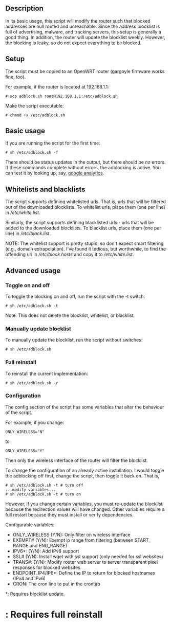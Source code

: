 ## Description

In its basic usage, this script will modify the router such that blocked addresses are null routed and unreachable. Since the address blocklist is full of advertising, malware, and tracking servers, this setup is generally a good thing. In addition, the router will update the blocklist weekly. However, the blocking is leaky, so do not expect everything to be blocked.

## Setup

The script must be copied to an OpenWRT router (gargoyle firmware works fine, too).

For example, if the router is located at 192.168.1.1:

    # scp adblock.sh root@192.168.1.1:/etc/adblock.sh

Make the script executable:

    # chmod +x /etc/adblock.sh

## Basic usage

If you are running the script for the first time:

    # sh /etc/adblock.sh -f

There should be status updates in the output, but there should be *no* errors. If these commands complete without errors, the adblocking is active. You can test it by looking up, say, [google analytics](https://www.google-analytics.com).

## Whitelists and blacklists

The script supports defining whitelisted urls. That is, urls that will be filtered out of the downloaded blocklists. To whitelist urls, place them (one per line) in */etc/white.list*.

Similarly, the script supports defining blacklisted urls - urls that will be added to the downloaded blocklists. To blacklist urls, place them (one per line) in */etc/black.list*.

NOTE: The whitelist support is pretty stupid, so don't expect smart filtering (e.g., domain extrapolation). I've found it tedious, but worthwhile, to find the offending url in */etc/block.hosts* and copy it to */etc/white.list*.

## Advanced usage

### Toggle on and off

To toggle the blocking on and off, run the script with the -t switch:

    # sh /etc/adblock.sh -t
    
Note: This does not delete the blocklist, whitelist, or blacklist.

### Manually update blocklist

To manually update the blocklist, run the script without switches:

    # sh /etc/adblock.sh
    
### Full reinstall

To reinstall the current implementation:

    # sh /etc/adblock.sh -r

### Configuration 

The config section of the script has some variables that alter the behaviour of the script.

For example, if you change:

    ONLY_WIRELESS="N"
    
to

    ONLY_WIRELESS="Y"
    
Then only the wireless interface of the router will filter the blocklist.

To change the configuration of an already active installation. I would toggle the adblocking off first, change the script, then toggle it back on. That is,

    # sh /etc/adblock.sh -t # turn off
    ...modify variables...
    # sh /etc/adblock.sh -t # turn on

However, if you change certain variables, you must re-update the blocklist because the redirection values will have changed. Other variables require a full restart because they must install or verify dependencies.

Configurable variables:

* ONLY_WIRELESS (Y/N): Only filter on wireless interface
* EXEMPT# (Y/N): Exempt ip range from filtering (between START_ RANGE and END_RANGE)
* IPV6*: (Y/N): Add IPv6 support
* SSL# (Y/N): Install wget with ssl support (only needed for ssl websites)
* TRANS#: (Y/N): Modify router web server to server transparent pixel responses for blocked websites
* ENDPOINT_IP4/IP6*: Define the IP to return for blocked hostnames (IPv4 and IPv6)
* CRON: The cron line to put in the crontab

*: Requires blocklist update.
 # : Requires full reinstall